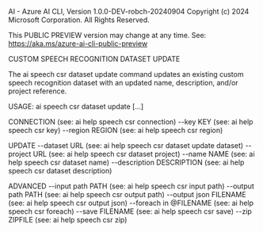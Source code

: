 AI - Azure AI CLI, Version 1.0.0-DEV-robch-20240904
Copyright (c) 2024 Microsoft Corporation. All Rights Reserved.

This PUBLIC PREVIEW version may change at any time.
See: https://aka.ms/azure-ai-cli-public-preview

CUSTOM SPEECH RECOGNITION DATASET UPDATE

  The ai speech csr dataset update command updates an existing custom speech
  recognition dataset with an updated name, description, and/or
  project reference.

USAGE: ai speech csr dataset update [...]

CONNECTION                      (see: ai help speech csr connection)
  --key KEY                     (see: ai help speech csr key)
  --region REGION               (see: ai help speech csr region)

UPDATE
  --dataset URL                 (see: ai help speech csr dataset update dataset)
  --project URL                 (see: ai help speech csr dataset project)
  --name NAME                   (see: ai help speech csr dataset name)
  --description DESCRIPTION     (see: ai help speech csr dataset description)

ADVANCED
  --input path PATH             (see: ai help speech csr input path)
  --output path PATH            (see: ai help speech csr output path)
  --output json FILENAME        (see: ai help speech csr output json)
  --foreach in @FILENAME        (see: ai help speech csr foreach)
  --save FILENAME               (see: ai help speech csr save)
  --zip ZIPFILE                 (see: ai help speech csr zip)

